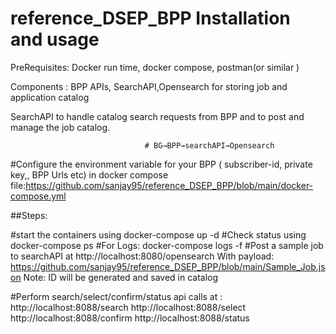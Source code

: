 # reference_DSEP_BPP Installation and usage

PreRequisites: Docker run time, docker compose, postman(or similar ) 

Components : BPP APIs, SearchAPI,Opensearch for storing job and application catalog

SearchAPI to handle catalog search requests from BPP and to post and manage the job catalog.

                                  # BG→BPP→searchAPI→Opensearch 



#Configure the environment variable for your BPP ( subscriber-id, private key,, BPP Urls etc)  in docker compose file:https://github.com/sanjay95/reference_DSEP_BPP/blob/main/docker-compose.yml


##Steps: 

#start the containers using 	docker-compose up -d 
#Check status using 	docker-compose ps 
#For Logs:  docker-compose logs -f 
#Post a sample job to searchAPI at http://localhost:8080/opensearch
With payload: https://github.com/sanjay95/reference_DSEP_BPP/blob/main/Sample_Job.json
Note: ID will be generated and saved in catalog
 
#Perform search/select/confirm/status api calls at : 
http://localhost:8088/search
http://localhost:8088/select
http://localhost:8088/confirm
http://localhost:8088/status

